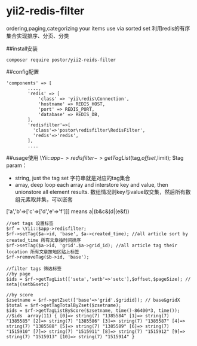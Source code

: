 # yii2-redis-filter
ordering,paging,categorizing your items use via sorted set 利用redis的有序集合实现排序、分页、分类

##install安装

```
composer require postor/yii2-reids-filter
```

##config配置

```
'components' => [
        ....,
        'redis' => [
	        'class' => 'yii\redis\Connection',
	        'hostname' => REDIS_HOST,
	        'port' => REDIS_PORT,
	        'database' => REDIS_DB,
        ],
        'redisfilter'=>[
          'class'=>'postor\redisfilter\RedisFilter',
          'redis'=>'redis',
        ],
        ....
```
##usage使用
\Yii::$app->redisfilter->getTagList($tag,$offset,$limit); $tag param： 
- string, just the tag set 字符串就是对应的tag集合
- array, deep loop each array and interstore key and value, then unionstore all element results. 数组情况则key与value取交集，然后所有数组元素取并集，可以嵌套
 
['a','b'=>['c'=>['d','e'=>'f']]] means a|(b&c&(d|(e&f))

```
//set tags 设置标签
$rf = \Yii::$app->redisfilter;
$rf->setTag($a->id, 'base', $a->created_time); //all article sort by created_time 所有文章按时间排序
$rf->setTag($a->id, 'grid'.$a->grid_id); //all article tag their location 所有文章按地区贴上标签
$rf->removeTag($b->id, 'base');

//filter tags 筛选标签
//by page
$ids = $rf->getTagList(['seta','setb'=>'setc'],$offset,$pageSize); // seta|(setb&setc) 

//by score
$zsetname = $rf->getZset(['base'=>'grid'.$gridid]); // base&gridX
$total = $rf->getTagTotalByZset($zsetname);
$ids = $rf->getTagListByScore($zsetname, time()-86400*3, time());
//$ids  array(11) { [0]=> string(7) "1385584" [1]=> string(7) "1385585" [2]=> string(7) "1385586" [3]=> string(7) "1385587" [4]=> string(7) "1385588" [5]=> string(7) "1385589" [6]=> string(7) "1515910" [7]=> string(7) "1515911" [8]=> string(7) "1515912" [9]=> string(7) "1515913" [10]=> string(7) "1515914" }

```

